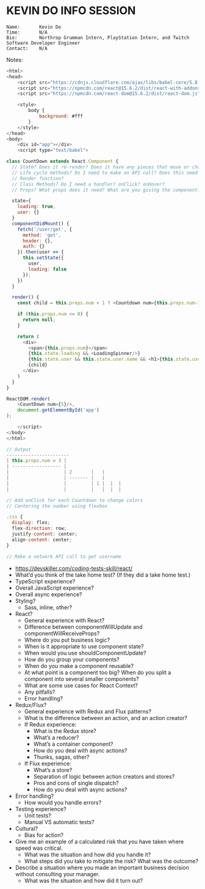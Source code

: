 # KEVIN DO INFO SESSION

```
Name:       Kevin Do
Time:       N/A
Bio:        Northrop Grumman Intern, PlayStation Intern, and Twitch Software Developer Engineer
Contact:    N/A
```

Notes:

```js
<html>
<head>
	<script src="https://cdnjs.cloudflare.com/ajax/libs/babel-core/5.8.24/browser.js"></script>
	<script src="https://npmcdn.com/react@15.6.2/dist/react-with-addons.js"></script>
	<script src="https://npmcdn.com/react-dom@15.6.2/dist/react-dom.js"></script>

	<style>
		body {
			background: #fff
		}
	</style>
</head>
<body>
	<div id="app"></div>
	<script type="text/babel">

class CountDown extends React.Component {
  // State? Does it re-render? Does it have any pieces that move or change?
  // Life cycle methods? Do I need to make an API call? Does this need data?
  // Render function?
  // Class Methods? Do I need a handler? onClick? onHover?
  // Props? What props does it need? What are you giving the component?

  state={
    loading: true,
    user: {}
  }
  componentDidMount() {
    fetch('/user/get', {
      method: 'get',
      header: {},
      auth: {}
    }).then(user => {
      this.setState({
        user,
        loading: false
      });
    })
  }

  render() {
    const child = this.props.num > 1 ? <Countdown num={this.props.num-1}/> : null;

    if (this.props.num <= 0) {
      return null;
    }

    return (
      <div>
        <span>{this.props.num}</span>
        {this.state.loading && <LoadingSpinner/>}
        {this.state.user && this.state.user.name && <h1>{this.state.user.name}</h1>}
        {child}
      </div>
    )
  }
}

ReactDOM.render(
	<CountDown num={5}/>,
	document.getElementById('app')
);

	</script>
</body>
</html>

// Output
-----------------------
| this.props.num = 3 |
| ------------------ |
|                    | 2       |   |
|                    | ------- |   |
|                    |         | 1 |  |  |
|                    |         |   |  |  |

// Add onClick for each Countdown to change colors
// Centering the number using flexbox

.css {
  display: flex;
  flex-direction: row;
  justify-content: center;
  align-content: center;
}

// Make a network API call to get username
```

- https://devskiller.com/coding-tests-skill/react/
- What’d you think of the take home test? (If they did a take home test.)
- TypeScript experience? 
- Overall JavaScript experience? 
- Overall async experience?
- Styling? 
  - Sass, inline, other?
- React?
  - General experience with React?
  - Difference between componentWillUpdate and componentWillReceiveProps?
  - Where do you put business logic?
  - When is it appropriate to use component state?
  - When would you use shouldComponentUpdate?
  - How do you group your components?
  - When do you make a component reusable?
  - At what point is a component too big? When do you split a component into several smaller components?
  - What are some use cases for React Context?
  - Any pitfalls?
  - Error handling?
- Redux/Flux?
  - General experience with Redux and Flux patterns?
  - What is the difference between an action, and an action creator?
  - If Redux experience:
    - What is the Redux store?
    - What’s a reducer?
    - What’s a container component?
    - How do you deal with async actions?
    - Thunks, sagas, other?
  - If Flux experience:
    - What’s a store?
    - Separation of logic between action creators and stores?
    - Pros and cons of single dispatch?
    - How do you deal with async actions?
- Error handling?
  - How would you handle errors?
- Testing experience? 
  - Unit tests?
  - Manual VS automatic tests?
- Cultural?
  - Bias for action?
- Give me an example of a calculated risk that you have taken where speed was critical. 
  - What was the situation and how did you handle it? 
  - What steps did you take to mitigate the risk? What was the outcome?
- Describe a situation where you made an important business decision without consulting your manager. 
  - What was the situation and how did it turn out?
